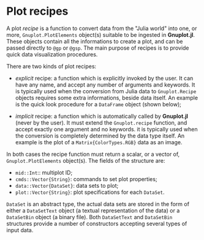 # Plot recipes

A plot *recipe* is a function to convert data from the "Julia world" into one, or more, `Gnuplot.PlotElements` object(s) suitable to be ingested in **Gnuplot.jl**.  These objects contain all the informations to create a plot, and can be passed directly to `@gp` or `@gsp`. The main purpose of recipes is to provide quick data visualization procedures.


There are two kinds of plot recipes:
- *explicit* recipe: a function which is explicitly invoked by the user.  It can have any name, and accept any number of arguments and keywords.  It is typically used when the conversion from Julia data to `Gnuplot.Recipe` objects requires some extra informations, beside data itself.  An example is the quick look procedure for a `DataFrame` object (shown below);

- *implicit* recipe: a function which is automatically called by **Gnuplot.jl** (never by the user).  It must extend the `Gnuplot.recipe` function, and accept exactly one argument and no keywords.  it is typically used when the conversion is completely determined by the data type itself.  An example is the plot of a `Matrix{ColorTypes.RGB}` data as an image.

In both cases the recipe function must return a scalar, or a vector of, `Gnuplot.PlotElements` object(s).  The fields of the structure are:
- `mid::Int`:: multiplot ID;
- `cmds::Vector{String}`: commands to set plot properties;
- `data::Vector{DataSet}`: data sets to plot;
- `plot::Vector{String}`: plot specifications for each `DataSet`.

`DataSet` is an abstract type, the actual data sets are stored in the form of either a `DataSetText` object (a textual representation of the data) or a `DataSetBin` object (a binary file).  Both `DataSetText` and `DataSetBin` structures provide a number of constructors accepting several types of input data.




